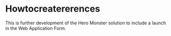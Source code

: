 # Howtocreatererences
This is further development of the Hero Monster solution to include a launch in the Web Application Form.
